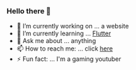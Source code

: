 ### Hello there 👋

- 🔭 I’m currently working on ... a website
- 🌱 I’m currently learning ... [Flutter](https://github.com/flutter/flutter)
- 💬 Ask me about ... anything
- 📫 How to reach me: ... click [here](http://leja-podobnik.cf/)
- ⚡ Fun fact: ... I'm a gaming youtuber


